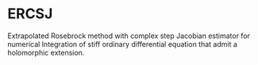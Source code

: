 # ERCSJ
Extrapolated Rosebrock method with complex step Jacobian estimator for numerical Integration of stiff ordinary differential equation that admit a holomorphic extension.
